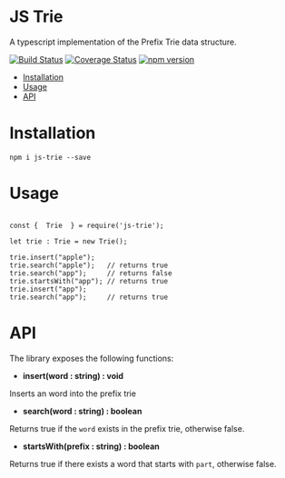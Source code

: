 # JS Trie

A typescript implementation of the Prefix Trie data structure.

[![Build Status](https://travis-ci.com/leekevinyg/js-trie.svg?branch=master)](https://travis-ci.com/leekevinyg/js-trie)
[![Coverage Status](https://coveralls.io/repos/github/leekevinyg/js-trie/badge.svg?branch=master)](https://coveralls.io/github/leekevinyg/js-trie?branch=master)
[![npm version](https://badge.fury.io/js/vanilla-priority-queue.svg)](https://badge.fury.io/js/vanilla-priority-queue)

- <a href="#Installation">Installation</a>
- <a href="#Usage">Usage</a>
- <a href="#API">API</a>

<a name="Installation"></a>
# Installation

```npm i js-trie --save```

<a name="Usage"></a>
# Usage

```

const {  Trie  } = require('js-trie');

let trie : Trie = new Trie();

trie.insert("apple");
trie.search("apple");   // returns true
trie.search("app");     // returns false
trie.startsWith("app"); // returns true
trie.insert("app");   
trie.search("app");     // returns true

```

<a name="API"></a>
# API

The library exposes the following functions:

* **insert(word : string) : void**

Inserts an word into the prefix trie

* **search(word : string) : boolean**

Returns true if the ```word``` exists in the prefix trie, otherwise false.

* **startsWith(prefix : string) : boolean**

Returns true if there exists a word that starts with ```part```, otherwise false.
